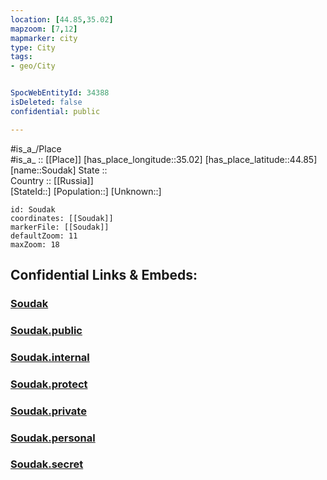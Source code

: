 ```yaml
---
location: [44.85,35.02] 
mapzoom: [7,12] 
mapmarker: city 
type: City
tags:
- geo/City


SpocWebEntityId: 34388
isDeleted: false
confidential: public

---
```

#is_a_/Place  
#is_a_ :: [[Place]] 
[has_place_longitude::35.02] 
[has_place_latitude::44.85] 
[name::Soudak] 
State ::  
Country :: [[Russia]]  
[StateId::] 
[Population::] 
[Unknown::] 


```leaflet
id: Soudak
coordinates: [[Soudak]] 
markerFile: [[Soudak]] 
defaultZoom: 11 
maxZoom: 18
```


## Confidential Links & Embeds: 

### [Soudak](/_Standards/Earth/Continent/Europe/Europe~East/Ukraine/Regions~Ukraine/Crimea/City/Soudak.md) 

### [Soudak.public](/_public/Earth/Continent/Europe/Europe~East/Ukraine/Regions~Ukraine/Crimea/City/Soudak.public.md) 

### [Soudak.internal](/_internal/Earth/Continent/Europe/Europe~East/Ukraine/Regions~Ukraine/Crimea/City/Soudak.internal.md) 

### [Soudak.protect](/_protect/Earth/Continent/Europe/Europe~East/Ukraine/Regions~Ukraine/Crimea/City/Soudak.protect.md) 

### [Soudak.private](/_private/Earth/Continent/Europe/Europe~East/Ukraine/Regions~Ukraine/Crimea/City/Soudak.private.md) 

### [Soudak.personal](/_personal/Earth/Continent/Europe/Europe~East/Ukraine/Regions~Ukraine/Crimea/City/Soudak.personal.md) 

### [Soudak.secret](/_secret/Earth/Continent/Europe/Europe~East/Ukraine/Regions~Ukraine/Crimea/City/Soudak.secret.md)

